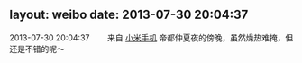 layout: weibo
date: 2013-07-30 20:04:37
---
<meta name="referrer" content="no-referrer" />

2013-07-30 20:04:37  &nbsp;&nbsp;&nbsp;&nbsp;&nbsp;&nbsp; 来自 <a href="http://app.weibo.com/t/feed/22zMnn" rel="nofollow">小米手机</a>
帝都仲夏夜的傍晚，虽然燥热难掩，但还是不错的呢～ ​​​
